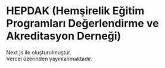 # HEPDAK (Hemşirelik Eğitim Programları Değerlendirme ve Akreditasyon Derneği)

Next.js ile oluşturulmuştur.<br>
Vercel üzerinden yayınlanmaktadır.
